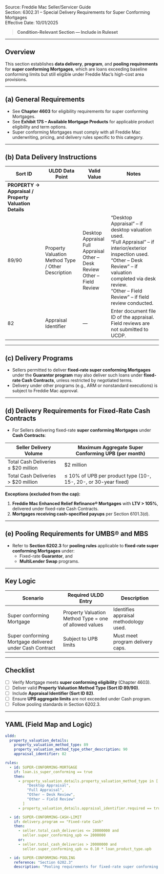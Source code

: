 Source: Freddie Mac Seller/Servicer Guide  
Section: 6302.31 – Special Delivery Requirements for Super Conforming Mortgages  
Effective Date: 10/01/2025  

> **Condition-Relevant Section — Include in Ruleset**

---

## Overview
This section establishes **data delivery**, **program**, and **pooling requirements** for **super conforming Mortgages**, which are loans exceeding baseline conforming limits but still eligible under Freddie Mac’s high-cost area provisions.

---

## (a) General Requirements
- See **Chapter 4603** for eligibility requirements for super conforming Mortgages.  
- See **Exhibit 17S – Available Mortgage Products** for applicable product eligibility and term options.  
- Super conforming Mortgages must comply with all Freddie Mac underwriting, pricing, and delivery rules specific to this category.

---

## (b) Data Delivery Instructions

| Sort ID | ULDD Data Point | Valid Value | Notes |
|----------|----------------|-------------|--------|
| **PROPERTY → Appraisal / Property Valuation Details** ||||
| 89/90 | Property Valuation Method Type / Other Description | Desktop Appraisal<br>Full Appraisal<br>Other – Desk Review<br>Other – Field Review | “Desktop Appraisal” – if desktop valuation used.<br>“Full Appraisal” – if interior/exterior inspection used.<br>“Other – Desk Review” – if valuation completed via desk review.<br>“Other – Field Review” – if field review conducted. |
| 82 | Appraisal Identifier | — | Enter document file ID of the appraisal. Field reviews are not submitted to UCDP. |

---

## (c) Delivery Programs
- Sellers permitted to deliver **fixed-rate super conforming Mortgages** under the **Guarantor program** may also deliver such loans under **fixed-rate Cash Contracts**, unless restricted by negotiated terms.  
- Delivery under other programs (e.g., ARM or nonstandard executions) is subject to Freddie Mac approval.

---

## (d) Delivery Requirements for Fixed-Rate Cash Contracts
- For Sellers delivering fixed-rate **super conforming Mortgages** under **Cash Contracts**:

| Seller Delivery Volume | Maximum Aggregate Super Conforming UPB (per month) |
|------------------------|----------------------------------------------------|
| Total Cash Deliveries ≤ $20 million | $2 million |
| Total Cash Deliveries > $20 million | ≤ 10% of UPB per product type (10-, 15-, 20-, or 30-year fixed) |

**Exceptions (excluded from the cap):**
1. **Freddie Mac Enhanced Relief Refinance® Mortgages** with **LTV > 105%**, delivered under fixed-rate Cash Contracts.  
2. **Mortgages receiving cash-specified payups** per Section 6101.3(d).  

---

## (e) Pooling Requirements for UMBS® and MBS
- Refer to **Section 6202.3** for **pooling rules** applicable to **fixed-rate super conforming Mortgages** under:
  - Fixed-rate **Guarantor**, and  
  - **MultiLender Swap** programs.

---

## Key Logic
| Scenario | Required ULDD Entry | Description |
|-----------|--------------------|-------------|
| Super conforming Mortgage | Property Valuation Method Type = one of allowed values | Identifies appraisal methodology used. |
| Super conforming Mortgage delivered under Cash Contract | Subject to UPB limits | Must meet program delivery caps. |

---

## Checklist
- [ ] Verify Mortgage meets **super conforming eligibility** (Chapter 4603).  
- [ ] Deliver valid **Property Valuation Method Type (Sort ID 89/90)**.  
- [ ] Include **Appraisal Identifier (Sort ID 82)**.  
- [ ] Ensure **UPB aggregate limits** are not exceeded under Cash program.  
- [ ] Follow pooling standards in Section 6202.3.  

---

## YAML (Field Map and Logic)
```yaml
uldd:
  property_valuation_details:
    property_valuation_method_type: 89
    property_valuation_method_type_other_description: 90
    appraisal_identifier: 82

rules:
  - id: SUPER-CONFORMING-MORTGAGE
    if: loan.is_super_conforming == true
    then:
      - property_valuation_details.property_valuation_method_type in [
          "Desktop Appraisal",
          "Full Appraisal",
          "Other – Desk Review",
          "Other – Field Review"
        ]
      - property_valuation_details.appraisal_identifier.required == true

  - id: SUPER-CONFORMING-CASH-LIMIT
    if: delivery.program == "Fixed-rate Cash"
    then:
      - seller.total_cash_deliveries <= 20000000 and
        seller.super_conforming_upb <= 2000000
      or:
      - seller.total_cash_deliveries > 20000000 and
        seller.super_conforming_upb <= 0.10 * loan_product_type.upb

  - id: SUPER-CONFORMING-POOLING
    reference: "Section 6202.3"
    description: "Pooling requirements for fixed-rate super conforming Mortgages under Guarantor and MultiLender Swap."

